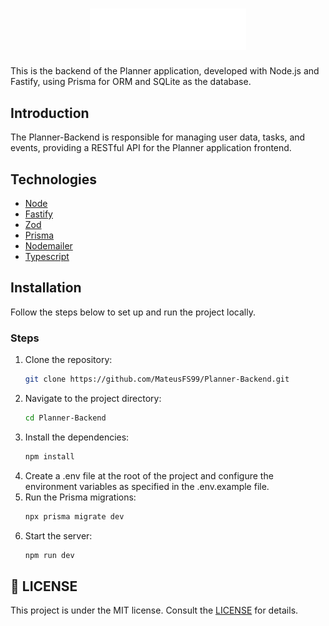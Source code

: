 <h1 align="center">
  <img alt="plann.er logo" title="#NLW-Journey-Logo" src=".github/logo.svg" width="250px" />
</h1>

This is the backend of the Planner application, developed with Node.js and Fastify, using Prisma for ORM and SQLite as the database.

## Introduction

The Planner-Backend is responsible for managing user data, tasks, and events, providing a RESTful API for the Planner application frontend.

## Technologies

- [Node](https://nodejs.org)
- [Fastify](https://fastify.dev)
- [Zod](https://zod.dev)
- [Prisma](https://www.prisma.io)
- [Nodemailer](https://nodemailer.com)
- [Typescript](https://www.typescriptlang.org)

## Installation

Follow the steps below to set up and run the project locally.

### Steps

1. Clone the repository:
   ```bash
   git clone https://github.com/MateusFS99/Planner-Backend.git
   ```
2. Navigate to the project directory:
   ```bash
   cd Planner-Backend
   ```
3. Install the dependencies:
   ```bash
   npm install
   ```
4. Create a .env file at the root of the project and configure the environment variables as specified in the .env.example file.
5. Run the Prisma migrations:
   ```bash
   npx prisma migrate dev
   ```
6. Start the server:
   ```bash
   npm run dev
   ```

## :memo: LICENSE

This project is under the MIT license. Consult the [LICENSE](LICENSE) for details.
